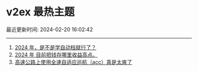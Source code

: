 # v2ex 最热主题

最近更新时间: 2024-02-20 16:02:42

--- 
1. [2024 年，是不是学自动档就行了？](https://www.v2ex.com/t/1016734) 
2. [2024 年 目前把钱存哪里收益高点。](https://www.v2ex.com/t/1016722) 
3. [高速公路上使用全速自适应巡航（acc）真是太爽了](https://www.v2ex.com/t/1016739) 
